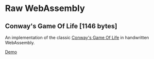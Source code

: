 # Raw WebAssembly

## Conway's Game Of Life [1146 bytes]

An implementation of the classic [Conway's Game Of Life](https://en.wikipedia.org/wiki/Conway%27s_Game_of_Life) in handwritten WebAssembly.

[Demo](https://austintheriot.github.io/raw-wasm/src/life/)
